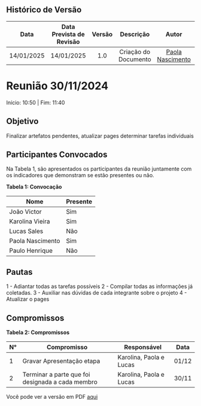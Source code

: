 ## Histórico de Versão
|    Data    | Data Prevista de Revisão | Versão |      Descrição       |                    Autor                    |                     Revisor                      |
| :--------: | :----------------------: | :----: | :------------------: | :-----------------------------------------: | :----------------------------------------------: |
|  14/01/2025    |        14/01/2025          |    1.0     |     Criação do Documento     | [Paola Nascimento](https://github.com/paolaalim) |  [Karolina Vieira](https://github.com/Karolina91) |

# Reunião 30/11/2024

Início: 10:50 | Fim: 11:40

## Objetivo

Finalizar artefatos pendentes, atualizar pages determinar tarefas individuais

## Participantes Convocados
Na Tabela 1, são apresentados os participantes da reunião juntamente com os indicadores que demonstram se estão presentes ou não.

**Tabela 1: Convocação**

| Nome             | Presente |
| ---------------- | -------- |
| João Victor      | Sim      |
| Karolina Vieira  | Sim      |
| Lucas Sales      | Não      |
| Paola Nascimento | Sim      |
| Paulo Henrique   | Não      |

## Pautas

1 - Adiantar todas as tarefas possíveis
2 - Compilar todas as informações já coletadas.
3 - Auxiliar nas dúvidas de cada integrante sobre o projeto
4 - Atualizar o pages





## Compromissos

**Tabela 2: Compromissos**

| N°  | Compromisso                         | Responsável | Data  |
| --- | ----------------------------------- | ----------- | ----- |
| 1   | Gravar Apresentação etapa         | Karolina, Paola e Lucas       | 01/12 |
| 2   | Terminar a parte que foi designada a cada membro | Karolina, Paola e Lucas       | 30/11 |


Você pode ver a versão em PDF [aqui](../assets/atas/DPDF_AtaReuniao_20241130_03) </br>
